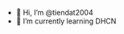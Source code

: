 - 👋 Hi, I’m @tiendat2004
- 🌱 I’m currently learning DHCN


<!---
tiendat2004/tiendat2004 is a ✨ special ✨ repository because its `README.md` (this file) appears on your GitHub profile.
You can click the Preview link to take a look at your changes.
--->
